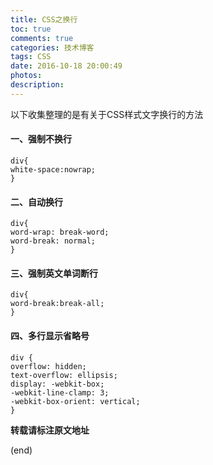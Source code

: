 ```yaml
---
title: CSS之换行
toc: true
comments: true
categories: 技术博客
tags: CSS
date: 2016-10-18 20:00:49
photos:
description:
---
```


以下收集整理的是有关于CSS样式文字换行的方法

<!--more-->


#### 一、强制不换行

```css3
div{
white-space:nowrap;
}
```

#### 二、自动换行

```css3
div{ 
word-wrap: break-word; 
word-break: normal; 
}
```

#### 三、强制英文单词断行

```css3
div{
word-break:break-all;
}
```

#### 四、多行显示省略号

```css3
div {
overflow: hidden;
text-overflow: ellipsis;
display: -webkit-box;
-webkit-line-clamp: 3;
-webkit-box-orient: vertical;
}
```

**转载请标注原文地址**

(end)
